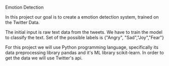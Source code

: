 Emotion Detection


In this project our goal is to create a emotion detection system, trained on the Twitter Data.

The initial input is raw text data from the tweets. We have to train the model to classify the text. Set of the possible labels is {"Angry", "Sad","Joy","Fear"}

For this project we will use Python programming language, specifically its data preprocessing library pandas and it's ML library scikit-learn. In order to get the data we will use Twitter's api.  
